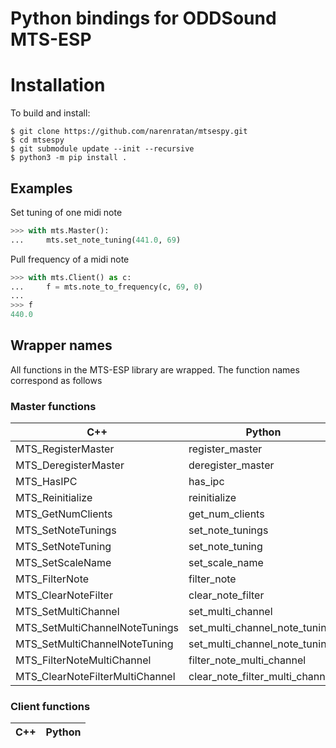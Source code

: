 # Python bindings for ODDSound MTS-ESP

# Installation
To build and install:
```console
$ git clone https://github.com/narenratan/mtsespy.git
$ cd mtsespy
$ git submodule update --init --recursive
$ python3 -m pip install .
```

## Examples
Set tuning of one midi note
```python
>>> with mts.Master():
...     mts.set_note_tuning(441.0, 69)
```

Pull frequency of a midi note
```python
>>> with mts.Client() as c:
...     f = mts.note_to_frequency(c, 69, 0)
...
>>> f
440.0
```

## Wrapper names
All functions in the MTS-ESP library are wrapped. The function names
correspond as follows

### Master functions

|   C++                             |   Python                          |
| --------------------------------- | --------------------------------- |
|   MTS_RegisterMaster              |   register_master                 |
|   MTS_DeregisterMaster            |   deregister_master               |
|   MTS_HasIPC                      |   has_ipc                         |
|   MTS_Reinitialize                |   reinitialize                    |
|   MTS_GetNumClients               |   get_num_clients                 |
|   MTS_SetNoteTunings              |   set_note_tunings                |
|   MTS_SetNoteTuning               |   set_note_tuning                 |
|   MTS_SetScaleName                |   set_scale_name                  |
|   MTS_FilterNote                  |   filter_note                     |
|   MTS_ClearNoteFilter             |   clear_note_filter               |
|   MTS_SetMultiChannel             |   set_multi_channel               |
|   MTS_SetMultiChannelNoteTunings  |   set_multi_channel_note_tunings  |
|   MTS_SetMultiChannelNoteTuning   |   set_multi_channel_note_tuning   |
|   MTS_FilterNoteMultiChannel      |   filter_note_multi_channel       |
|   MTS_ClearNoteFilterMultiChannel |   clear_note_filter_multi_channel |

### Client functions

|   C++                             |   Python                          |
| --------------------------------- | --------------------------------- |

